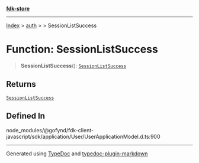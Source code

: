 [**fdk-store**](../../../README.md)
***

[Index](../../../API.md) > [auth](../../README.md) > [<internal>](../README.md) > SessionListSuccess

# Function: SessionListSuccess

> **SessionListSuccess**(): [`SessionListSuccess`](../type-aliases/type-alias.SessionListSuccess.md)

## Returns

[`SessionListSuccess`](../type-aliases/type-alias.SessionListSuccess.md)

## Defined In

node\_modules/@gofynd/fdk-client-javascript/sdk/application/User/UserApplicationModel.d.ts:900

***
Generated using [TypeDoc](https://typedoc.org/) and [typedoc-plugin-markdown](https://www.npmjs.com/package/typedoc-plugin-markdown)
